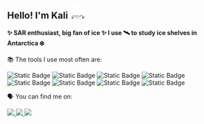 ## Hello! I'm Kali <img src="./cat.gif" width="7%" height="7%"/>

  **✨ SAR enthusiast, big fan of ice ✨ I use 🛰️ to study ice shelves in Antarctica ❄️**

📚 The tools I use most often are:
  
  ![Static Badge](https://img.shields.io/badge/Python-F0F0F0?style=for-the-badge&logo=python&logoColor=ffde57)
  ![Static Badge](https://img.shields.io/badge/qgis-F0F0F0?style=for-the-badge&logo=qgis&logoColor=3BAF29)
![Static Badge](https://img.shields.io/badge/arcgis-F0F0F0?style=for-the-badge&logo=arcgis&logoColor=%232C7AC3)
![Static Badge](https://img.shields.io/badge/pandas-F0F0F0?style=for-the-badge&logo=pandas&logoColor=150458)
![Static Badge](https://img.shields.io/badge/geopandas-F0F0F0?style=for-the-badge&logo=geopandas&logoColor=139C5A)
![Static Badge](https://img.shields.io/badge/google%20earth%20engine-F0F0F0?style=for-the-badge&logo=google%20earth%20engine&logoColor=%234285F4)
![Static Badge](https://img.shields.io/badge/bash-F0F0F0?style=for-the-badge&logo=gnu%20bash&logoColor=293137)
![Static Badge](https://img.shields.io/badge/anaconda-F0F0F0?style=for-the-badge&logo=anaconda&logoColor=3BAF29)

🗣️ You can find me on:
<div id="badges">
   <a href="https://x.com/ka_mcdougall/">
    <img src="https://img.shields.io/badge/X-F0F0F0?style=social&logo=X&logoColor=%23000000"/>
  </a>
  <a href="https://www.linkedin.com/in/kali-mcdougall/">
    <img src="https://img.shields.io/badge/LinkedIn-F0F0F0?style=social&logo=linkedin&logoColor=%230A66C2"/>
  </a>
 <a href="https://www.researchgate.net/profile/Kali-Mcdougall/research">
    <img src="https://img.shields.io/badge/ResearchGate-F0F0F0?style=social&logo=researchgate&logoColor=%2300CCBB"/>
 </a>
</div>


